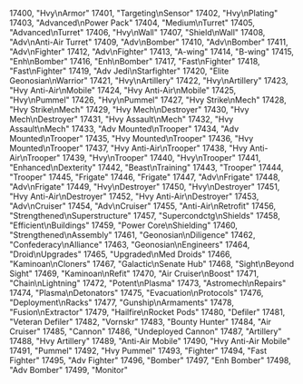 ﻿17400, "Hvy\nArmor"
17401, "Targeting\nSensor"
17402, "Hvy\nPlating"
17403, "Advanced\nPower Pack"
17404, "Medium\nTurret"
17405, "Advanced\nTurret"
17406, "Hvy\nWall"
17407, "Shield\nWall"
17408, "Adv\nAnti-Air Turret"
17409, "Adv\nBomber"
17410, "Adv\nBomber"
17411, "Adv\nFighter"
17412, "Adv\nFighter"
17413, "A-wing"
17414, "B-wing"
17415, "Enh\nBomber"
17416, "Enh\nBomber"
17417, "Fast\nFighter"
17418, "Fast\nFighter"
17419, "Adv Jedi\nStarfighter"
17420, "Elite Geonosian\nWarrior"
17421, "Hvy\nArtillery"
17422, "Hvy\nArtillery"
17423, "Hvy Anti-Air\nMobile"
17424, "Hvy Anti-Air\nMobile"
17425, "Hvy\nPummel"
17426, "Hvy\nPummel"
17427, "Hvy Strike\nMech"
17428, "Hvy Strike\nMech"
17429, "Hvy Mech\nDestroyer"
17430, "Hvy Mech\nDestroyer"
17431, "Hvy Assault\nMech"
17432, "Hvy Assault\nMech"
17433, "Adv Mounted\nTrooper"
17434, "Adv Mounted\nTrooper"
17435, "Hvy Mounted\nTrooper"
17436, "Hvy Mounted\nTrooper"
17437, "Hvy Anti-Air\nTrooper"
17438, "Hvy Anti-Air\nTrooper"
17439, "Hvy\nTrooper"
17440, "Hvy\nTrooper"
17441, "Enhanced\nDexterity"
17442, "Beast\nTraining"
17443, "Trooper"
17444, "Trooper"
17445, "Frigate"
17446, "Frigate"
17447, "Adv\nFrigate"
17448, "Adv\nFrigate"
17449, "Hvy\nDestroyer"
17450, "Hvy\nDestroyer"
17451, "Hvy Anti-Air\nDestroyer"
17452, "Hvy Anti-Air\nDestroyer"
17453, "Adv\nCruiser"
17454, "Adv\nCruiser"
17455, "Anti-Air\nRetrofit"
17456, "Strengthened\nSuperstructure"
17457, "Supercondctg\nShields"
17458, "Efficient\nBuildings"
17459, "Power Core\nShielding"
17460, "Strengthened\nAssembly"
17461, "Geonosian\nDiligence"
17462, "Confederacy\nAlliance"
17463, "Geonosian\nEngineers"
17464, "Droid\nUpgrades"
17465, "Upgraded\nMed Droids"
17466, "Kaminoan\nCloners"
17467, "Galactic\nSenate Hub"
17468, "Sight\nBeyond Sight"
17469, "Kaminoan\nRefit"
17470, "Air Cruiser\nBoost"
17471, "Chain\nLightning"
17472, "Potent\nPlasma"
17473, "Astromech\nRepairs"
17474, "Plasma\nDetonators"
17475, "Evacuation\nProtocols"
17476, "Deployment\nRacks"
17477, "Gunship\nArmaments"
17478, "Fusion\nExtractor"
17479, "Hailfire\nRocket Pods"
17480, "Defiler"
17481, "Veteran Defiler"
17482, "Vornskr"
17483, "Bounty Hunter"
17484, "Air Cruiser"
17485, "Cannon"
17486, "Undeployed Cannon"
17487, "Artillery"
17488, "Hvy Artillery"
17489, "Anti-Air Mobile"
17490, "Hvy Anti-Air Mobile"
17491, "Pummel"
17492, "Hvy Pummel"
17493, "Fighter"
17494, "Fast Fighter"
17495, "Adv Fighter"
17496, "Bomber"
17497, "Enh Bomber"
17498, "Adv Bomber"
17499, "Monitor"
